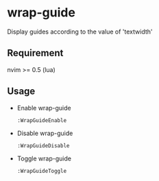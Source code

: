 # wrap-guide
Display guides according to the value of 'textwidth'

## Requirement
nvim >= 0.5 (lua)

## Usage
* Enable wrap-guide
    ```vim
    :WrapGuideEnable
    ```

* Disable wrap-guide
    ```vim
    :WrapGuideDisable
    ```

* Toggle wrap-guide
    ```vim
    :WrapGuideToggle
    ```

